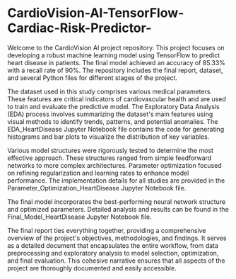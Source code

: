 # CardioVision-AI-TensorFlow-Cardiac-Risk-Predictor-
Welcome to the CardioVision AI project repository. This project focuses on developing a robust machine learning model using TensorFlow to predict heart disease in patients. The final model achieved an accuracy of 85.33% with a recall rate of 90%. The repository includes the final report, dataset, and several Python files for different stages of the project.

The dataset used in this study comprises various medical parameters. These features are critical indicators of cardiovascular health and are used to train and evaluate the predictive model. The Exploratory Data Analysis (EDA) process involves summarizing the dataset's main features using visual methods to identify trends, patterns, and potential anomalies. The EDA_HeartDisease Jupyter Notebook file contains the code for generating histograms and bar plots to visualize the distribution of key variables.

Various model structures were rigorously tested to determine the most effective approach. These structures ranged from simple feedforward networks to more complex architectures. Parameter optimization focused on refining regularization and learning rates to enhance model performance. The implementation details for all studies are provided in the Parameter_Optimization_HeartDisease Jupyter Notebook file.

The final model incorporates the best-performing neural network structure and optimized parameters. Detailed analysis and results can be found in the Final_Model_HeartDisease Jupyter Notebook file.

The final report ties everything together, providing a comprehensive overview of the project's objectives, methodologies, and findings. It serves as a detailed document that encapsulates the entire workflow, from data preprocessing and exploratory analysis to model selection, optimization, and final evaluation. This cohesive narrative ensures that all aspects of the project are thoroughly documented and easily accessible.
